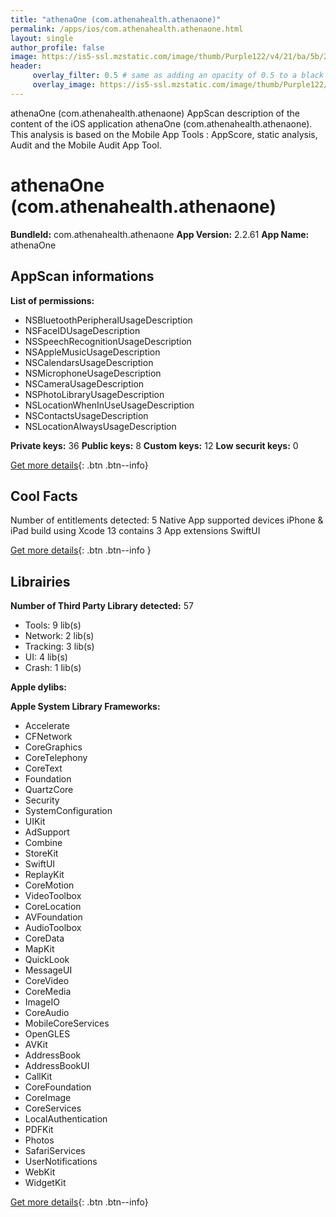 ```yaml
---
title: "athenaOne (com.athenahealth.athenaone)"
permalink: /apps/ios/com.athenahealth.athenaone.html
layout: single
author_profile: false
image: https://is5-ssl.mzstatic.com/image/thumb/Purple122/v4/21/ba/5b/21ba5b91-8d72-32da-6701-0b54c5132d21/AppIcon-athenaOne-1x_U007emarketing-0-10-0-85-220.png/512x512bb.jpg
header: 
     overlay_filter: 0.5 # same as adding an opacity of 0.5 to a black background
     overlay_image: https://is5-ssl.mzstatic.com/image/thumb/Purple122/v4/21/ba/5b/21ba5b91-8d72-32da-6701-0b54c5132d21/AppIcon-athenaOne-1x_U007emarketing-0-10-0-85-220.png/512x512bb.jpg
---
```

athenaOne (com.athenahealth.athenaone) AppScan description of the content of the iOS application athenaOne (com.athenahealth.athenaone). This analysis is based on the Mobile App Tools : AppScore, static analysis, Audit and the Mobile Audit App Tool.

# athenaOne (com.athenahealth.athenaone)

**BundleId:** com.athenahealth.athenaone
**App Version:** 2.2.61
**App Name:** athenaOne


## AppScan informations 

**List of permissions:** 
- NSBluetoothPeripheralUsageDescription
- NSFaceIDUsageDescription
- NSSpeechRecognitionUsageDescription
- NSAppleMusicUsageDescription
- NSCalendarsUsageDescription
- NSMicrophoneUsageDescription
- NSCameraUsageDescription
- NSPhotoLibraryUsageDescription
- NSLocationWhenInUseUsageDescription
- NSContactsUsageDescription
- NSLocationAlwaysUsageDescription
  
  
**Private keys:** 36
**Public keys:** 8
**Custom keys:** 12
**Low securit keys:** 0
  
[Get more details](/pricing.html){: .btn .btn--info}

## Cool Facts

Number of entitlements detected: 5
Native App
supported devices iPhone & iPad
build using Xcode 13
contains 3 App extensions
SwiftUI
  
[Get more details](/pricing.html){: .btn .btn--info }

## Librairies 
**Number of Third Party Library detected:** 57
- Tools: 9 lib(s)
- Network: 2 lib(s)
- Tracking: 3 lib(s)
- UI: 4 lib(s)
- Crash: 1 lib(s)


**Apple dylibs:**


**Apple System Library Frameworks:**
- Accelerate
- CFNetwork
- CoreGraphics
- CoreTelephony
- CoreText
- Foundation
- QuartzCore
- Security
- SystemConfiguration
- UIKit
- AdSupport
- Combine
- StoreKit
- SwiftUI
- ReplayKit
- CoreMotion
- VideoToolbox
- CoreLocation
- AVFoundation
- AudioToolbox
- CoreData
- MapKit
- QuickLook
- MessageUI
- CoreVideo
- CoreMedia
- ImageIO
- CoreAudio
- MobileCoreServices
- OpenGLES
- AVKit
- AddressBook
- AddressBookUI
- CallKit
- CoreFoundation
- CoreImage
- CoreServices
- LocalAuthentication
- PDFKit
- Photos
- SafariServices
- UserNotifications
- WebKit
- WidgetKit


  
[Get more details](/pricing.html){: .btn .btn--info}

